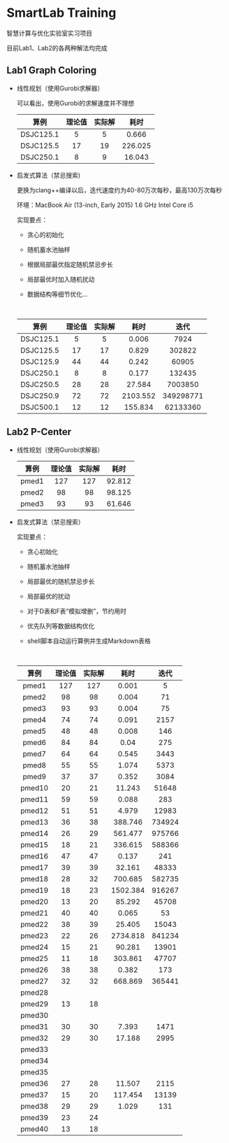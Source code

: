 # SmartLab Training

智慧计算与优化实验室实习项目

目前Lab1、Lab2的各两种解法均完成

## Lab1 Graph Coloring

* 线性规划（使用Gurobi求解器）

  可以看出，使用Gurobi的求解速度并不理想

  |    算例     | 理论值  | 实际解  |   耗时    |
  | :-------: | :--: | :--: | :-----: |
  | DSJC125.1 |  5   |  5   |  0.666  |
  | DSJC125.5 |  17  |  19  | 226.025 |
  | DSJC250.1 |  8   |  9   | 16.043  |

* 启发式算法（禁忌搜索)

  更换为clang++编译以后，迭代速度约为40-80万次每秒，最高130万次每秒

  环境：MacBook Air (13-inch, Early 2015) 1.6 GHz Intel Core i5

  实现要点：

  * 贪心的初始化

  * 随机蓄水池抽样

  * 根据局部最优指定随机禁忌步长

  * 局部最优时加入随机扰动

  * 数据结构等细节优化...

    ​

  |    算例     | 理论值  | 实际解  |    耗时    |    迭代     |
  | :-------: | :--: | :--: | :------: | :-------: |
  | DSJC125.1 |  5   |  5   |  0.006   |   7924    |
  | DSJC125.5 |  17  |  17  |  0.829   |  302822   |
  | DSJC125.9 |  44  |  44  |  0.242   |   60905   |
  | DSJC250.1 |  8   |  8   |  0.177   |  132435   |
  | DSJC250.5 |  28  |  28  |  27.584  |  7003850  |
  | DSJC250.9 |  72  |  72  | 2103.552 | 349298771 |
  | DSJC500.1 |  12  |  12  | 155.834  | 62133360  |

## Lab2 P-Center

* 线性规划（使用Gurobi求解器）

  |  算例   | 理论值  | 实际解  |   耗时   |
  | :---: | :--: | :--: | :----: |
  | pmed1 | 127  | 127  | 92.812 |
  | pmed2 |  98  |  98  | 98.125 |
  | pmed3 |  93  |  93  | 61.646 |

* 启发式算法（禁忌搜索）

  实现要点：

  * 贪心初始化

  * 随机蓄水池抽样

  * 局部最优的随机禁忌步长

  * 局部最优的扰动

  * 对于D表和F表“模拟增删”，节约用时

  * 优先队列等数据结构优化

  * shell脚本自动运行算例并生成Markdown表格

    ​

  |   算例   | 理论值  | 实际解  |    耗时    |   迭代   |
  | :----: | :--: | :--: | :------: | :----: |
  | pmed1  | 127  | 127  |  0.001   |   5    |
  | pmed2  |  98  |  98  |  0.004   |   71   |
  | pmed3  |  93  |  93  |  0.004   |   75   |
  | pmed4  |  74  |  74  |  0.091   |  2157  |
  | pmed5  |  48  |  48  |  0.008   |  146   |
  | pmed6  |  84  |  84  |   0.04   |  275   |
  | pmed7  |  64  |  64  |  0.545   |  3443  |
  | pmed8  |  55  |  55  |  1.074   |  5373  |
  | pmed9  |  37  |  37  |  0.352   |  3084  |
  | pmed10 |  20  |  21  |  11.243  | 51648  |
  | pmed11 |  59  |  59  |  0.088   |  283   |
  | pmed12 |  51  |  51  |  4.979   | 12983  |
  | pmed13 |  36  |  38  | 388.746  | 734924 |
  | pmed14 |  26  |  29  | 561.477  | 975766 |
  | pmed15 |  18  |  21  | 336.615  | 588366 |
  | pmed16 |  47  |  47  |  0.137   |  241   |
  | pmed17 |  39  |  39  |  32.161  | 48333  |
  | pmed18 |  28  |  32  | 700.685  | 582735 |
  | pmed19 |  18  |  23  | 1502.384 | 916267 |
  | pmed20 |  13  |  20  |  85.292  | 45708  |
  | pmed21 |  40  |  40  |  0.065   |   53   |
  | pmed22 |  38  |  39  |  25.405  | 15043  |
  | pmed23 |  22  |  26  | 2734.818 | 841234 |
  | pmed24 |  15  |  21  |  90.281  | 13901  |
  | pmed25 |  11  |  18  | 303.861  | 47707  |
  | pmed26 |  38  |  38  |  0.382   |  173   |
  | pmed27 |  32  |  32  | 668.869  | 365441 |
  | pmed28 |      |      |          |        |
  | pmed29 |  13  |  18  |          |        |
  | pmed30 |      |      |          |        |
  | pmed31 |  30  |  30  |  7.393   |  1471  |
  | pmed32 |  29  |  30  |  17.188  |  2995  |
  | pmed33 |      |      |          |        |
  | pmed34 |      |      |          |        |
  | pmed35 |      |      |          |        |
  | pmed36 |  27  |  28  |  11.507  |  2115  |
  | pmed37 |  15  |  20  | 117.454  | 13139  |
  | pmed38 |  29  |  29  |  1.029   |  131   |
  | pmed39 |  23  |  24  |          |        |
  | pmed40 |  13  |  18  |          |        |


